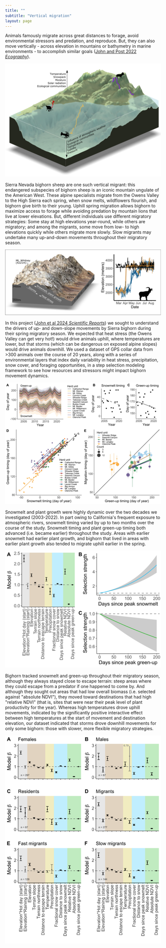 ```yaml
---
title: ""
subtitle: "Vertical migration"
layout: page
---
```


Animals famously migrate across great distances to forage, avoid environmental stressors and predation, and reproduce. But, they can also move vertically - across elevation in mountains or bathymetry in marine environments - to accomplish similar goals ([John and Post 2022 *Ecography*](https://nsojournals.onlinelibrary.wiley.com/doi/full/10.1111/ecog.05774)). 

<img src="/img/pubs/Ecog2022a.png" alt="Vertical migrants can be found in all sorts of environments.">

Sierra Nevada bighorn sheep are one such vertical migrant: this endangered subspecies of bighorn sheep is an iconic mountain ungulate of the American West. These alpine specialists migrate from the Owens Valley to the High Sierra each spring, when snow melts, wildflowers flourish, and bighorn give birth to their young. Uphill spring migration allows bighorn to maximize access to forage while avoiding predation by mountain lions that live at lower elevations. But, different individuals use different migratory strategies: Some stay at high elevations year-round, while others are migratory; and among the migrants, some move from low- to high elevations quickly while others migrate more slowly. Slow migrants may undertake many up-and-down movements throughout their migratory season. 

<img src="/img/pubs/SciRep2024.jpg" alt="Variability in spring migration of bighorn sheep.">
  
In this project ([John et al 2024 *Scientific Reports*](https://www.nature.com/articles/s41598-024-65948-8)) we sought to understand the drivers of up- and down-slope movements by Sierra bighorn during their spring migratory season. We expected that heat stress (the Owens Valley can get very hot!) would drive animals uphill, where temperatures are lower, but that storms (which can be dangerous on exposed alpine slopes) would drive animals downhill. We used a dataset of GPS collar data from >300 animals over the course of 20 years, along with a series of environmental layers that index daily variability in heat stress, precipitation, snow cover, and foraging opportunities, in a step selection modeling framework to see how resources and stressors might impact bighorn movement dynamics. 

<img src="/img/pubs/SciRep2024b.jpg" alt="Environmental variability across the range of Sierra bighorn.">

Snowmelt and plant growth were highly dynamic over the two decades we investigated (2003-2022). In part owing to California's frequent exposure to atmospheric rivers, snowmelt timing varied by up to two months over the course of the study. Snowmelt timing and plant green-up timing both advanced (i.e. became earlier) throughout the study. Areas with earlier snowmelt had earlier plant growth, and bighorn that lived in areas with earlier plant growth also tended to migrate uphill earlier in the spring.

<img src="/img/pubs/SciRep2024c.png" alt="Drivers of elevational movements by Sierra bighorn.">

Bighorn tracked snowmelt and green-up throughout their migratory season, although they always stayed close to escape terrain: steep areas where they could escape from a predator if one happened to come by. And although they sought out areas that had low overall biomass (i.e. selected against "absolute NDVI"), they moved toward destinations that had high "relative NDVI" (that is, sites that were near their peak level of plant productivity for the year). Whereas high temperatures drove uphill movements, indicated by the significantly positive interactive effect between high temperatures at the start of movement and destination elevation, our dataset indicated that storms drove downhill movements for only some bighorn: those with slower, more flexible migratory strategies.

<img src="/img/pubs/SciRep2024d.png" alt="Drivers of elevational movements for different bighorn migratory strategies.">

